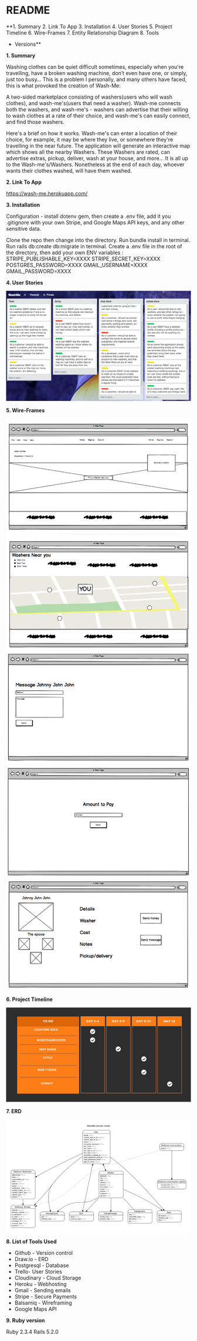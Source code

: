# README

**1. Summary
2. Link To App
3. Installation
4. User Stories
5. Project Timeline
6. Wire-Frames
7. Entity Relationship Diagram
8. Tools
* Versions**

**1. Summary**

  Washing clothes can be quiet difficult sometimes, especially when you're travelling, have a broken washing machine, don’t even have one, or simply, just too busy… This is a problem I personally, and many others have faced,  this is what provoked the creation of Wash-Me:

  A two-sided marketplace consisting of washers(users who will wash clothes), and wash-me's(users that need a washer).  Wash-me connects both the washers, and wash-me's - washers can advertise that their willing to wash clothes at a rate of their choice, and wash-me's can easily connect, and find those washers.

  Here's a brief on how it works. Wash-me's can enter a location of their choice, for example, it may be where they live, or somewhere they're travelling in the near future. The application will generate an interactive map which shows all the nearby Washers. These Washers are rated, can advertise extras, pickup, deliver, wash at your house, and more… It is all up to the Wash-me's/Washers. Nonetheless at the end of each day, whoever wants their clothes washed, will have them washed.

**2. Link To App**

  https://wash-me.herokuapp.com/

**3. Installation**

  Configuration - install dotenv gem, then create a .env file, add it you .gitignore with your own Stripe, and Google Maps API keys, and any other sensitive data.

  Clone the repo then change into the directory.
  Run bundle install in terminal.
  Run rails db:create db:migrate in terminal.
  Create a .env file in the root of the directory, then add your own ENV variables :
  STRIPE_PUBLISHABLE_KEY=XXXX
  STRIPE_SECRET_KEY=XXXX
  POSTGRES_PASSWORD=XXXX
  GMAIL_USERNAME=XXXX
  GMAIL_PASSWORD=XXXX

**4. User Stories**

![alt text](https://github.com/fraserisland/wash-me-app/blob/master/app/wireframes/trello.png)

**5. Wire-Frames**

![alt text](https://github.com/fraserisland/wash-me-app/blob/master/app/wireframes/Home.png)
![alt text](https://github.com/fraserisland/wash-me-app/blob/master/app/wireframes/Near-you.png)
![alt text](https://github.com/fraserisland/wash-me-app/blob/master/app/wireframes/New-message.png)
![alt text](https://github.com/fraserisland/wash-me-app/blob/master/app/wireframes/Paying.png)
![alt text](https://github.com/fraserisland/wash-me-app/blob/master/app/wireframes/Profile.png)

**6. Project Timeline**

![alt text](https://github.com/fraserisland/wash-me-app/blob/master/app/wireframes/Gant-chart.erd.png)

**7. ERD**

![alt text](https://github.com/fraserisland/wash-me-app/blob/master/app/wireframes/erd.png)

**8. List of Tools Used**

* Github - Version control
* Draw.io - ERD
* Postgresql - Database
* Trello- User Stories
* Cloudinary - Cloud Storage
* Heroku - Webhosting
* Gmail - Sending emails
* Stripe - Secure Payments
* Balsamiq - Wireframing
* Google Maps API


**9. Ruby version**

  Ruby 2.3.4
  Rails 5.2.0
